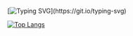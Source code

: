 [![Typing SVG](https://readme-typing-svg.herokuapp.com?color=%2336BCF7&center=true&vCenter=true&multiline=true&width=500&height=89&lines=Hi%2C+I'm+Ahmed.;I+really+enjoy+learning+language+and;+frameworks+like+Java+and+Spring.)](https://git.io/typing-svg)

[![Top Langs](https://github-readme-stats.vercel.app/api/top-langs/?UyCoder=anuraghazra&layout=compact)](https://github.com/anuraghazra/github-readme-stats)
